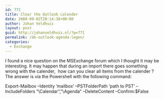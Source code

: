 ```yaml
---
id: 771
title: Clear the Outlook calender
date: 2008-09-02T20:14:38+00:00
author: Johan Veldhuis
layout: post
guid: http://johanveldhuis.nl/?p=771
permalink: /de-outlook-agenda-legen/
categories:
  - Exchange
---
```

I found a nice question on the MSExchange forum which I thought it may be interesting. It may happen that during an import there goes something wrong with the calender,  how can you clear all items from the calender ? The answer is via the Powershell with the following command:

Export-Mailbox –Identity &#8216;mailbox&#8217; –PSTFolderPath &#8216;path to PST&#8217; –IncludeFolders &#8220;\Calendar”,”\Agenda” –DeleteContent –Confirm:$False